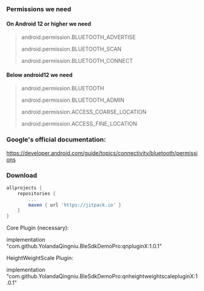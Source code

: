 ### Permissions we need

#### On Android 12 or higher we need

> android.permission.BLUETOOTH_ADVERTISE
>
> android.permission.BLUETOOTH_SCAN
>
> android.permission.BLUETOOTH_CONNECT

####  Below android12 we need

>android.permission.BLUETOOTH
>
>android.permission.BLUETOOTH_ADMIN
>
>android.permission.ACCESS_COARSE_LOCATION
>
>android.permission.ACCESS_FINE_LOCATION
>
>

### Google's official documentation:

https://developer.android.com/guide/topics/connectivity/bluetooth/permissions



### Download


```groovy
allprojects {
	repositories {
		...
		maven { url 'https://jitpack.io' }
	}
}
```



Core Plugin (necessary):

implementation "com.github.YolandaQingniu.BleSdkDemoPro:qnpluginX:1.0.1"



HeightWeightScale Plugin:

implementation "com.github.YolandaQingniu.BleSdkDemoPro:qnheightweightscalepluginX:1.0.1"
